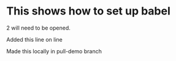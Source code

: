 # This shows how to set up babel
2 will need to be opened.

Added this line on line

Made this locally in pull-demo branch
